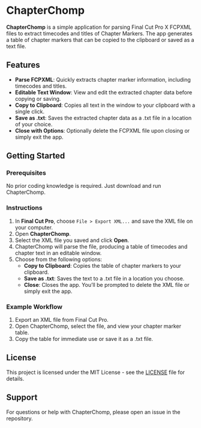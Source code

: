 # ChapterChomp

**ChapterChomp** is a simple application for parsing Final Cut Pro X FCPXML files to extract timecodes and titles of Chapter Markers. The app generates a table of chapter markers that can be copied to the clipboard or saved as a text file.

## Features
- **Parse FCPXML**: Quickly extracts chapter marker information, including timecodes and titles.
- **Editable Text Window**: View and edit the extracted chapter data before copying or saving.
- **Copy to Clipboard**: Copies all text in the window to your clipboard with a single click.
- **Save as .txt**: Saves the extracted chapter data as a .txt file in a location of your choice.
- **Close with Options**: Optionally delete the FCPXML file upon closing or simply exit the app.

## Getting Started

### Prerequisites
No prior coding knowledge is required. Just download and run ChapterChomp.

### Instructions

1. In **Final Cut Pro**, choose `File > Export XML...` and save the XML file on your computer.
2. Open **ChapterChomp**.
3. Select the XML file you saved and click **Open**.
4. ChapterChomp will parse the file, producing a table of timecodes and chapter text in an editable window.
5. Choose from the following options:
   - **Copy to Clipboard**: Copies the table of chapter markers to your clipboard.
   - **Save as .txt**: Saves the text to a .txt file in a location you choose.
   - **Close**: Closes the app. You’ll be prompted to delete the XML file or simply exit the app.

### Example Workflow
1. Export an XML file from Final Cut Pro.
2. Open ChapterChomp, select the file, and view your chapter marker table.
3. Copy the table for immediate use or save it as a .txt file.

## License
This project is licensed under the MIT License - see the [LICENSE](LICENSE) file for details.

## Support
For questions or help with ChapterChomp, please open an issue in the repository.
